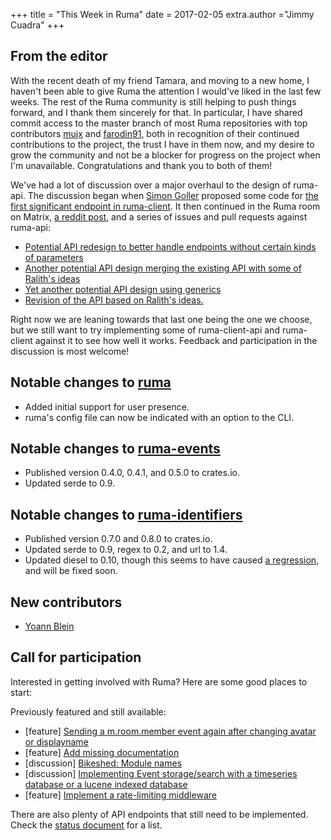 +++
title = "This Week in Ruma"
date = 2017-02-05
extra.author ="Jimmy Cuadra"
+++

## From the editor

With the recent death of my friend Tamara, and moving to a new home, I haven't been able to give Ruma the attention I would've liked in the last few weeks.
The rest of the Ruma community is still helping to push things forward, and I thank them sincerely for that.
In particular, I have shared commit access to the master branch of most Ruma repositories with top contributors [mujx](https://github.com/mujx) and [farodin91](https://github.com/farodin91), both in recognition of their continued contributions to the project, the trust I have in them now, and my desire to grow the community and not be a blocker for progress on the project when I'm unavailable.
Congratulations and thank you to both of them!

We've had a lot of discussion over a major overhaul to the design of ruma-api.
The discussion began when [Simon Goller](https://github.com/neosam) proposed some code for [the first significant endpoint in ruma-client](https://github.com/ruma/ruma-client/pull/1).
It then continued in the Ruma room on Matrix, [a reddit post](https://www.reddit.com/r/rust/comments/5o89f6/optional_associated_types/), and a series of issues and pull requests against ruma-api:

* [Potential API redesign to better handle endpoints without certain kinds of parameters](https://github.com/ruma/ruma-api/issues/6)
* [Another potential API design merging the existing API with some of Ralith's ideas](https://github.com/ruma/ruma-api/pull/7)
* [Yet another potential API design using generics](https://github.com/ruma/ruma-api/pull/8)
* [Revision of the API based on Ralith's ideas. ](https://github.com/ruma/ruma-api/pull/9)

Right now we are leaning towards that last one being the one we choose, but we still want to try implementing some of ruma-client-api and ruma-client against it to see how well it works.
Feedback and participation in the discussion is most welcome!

## Notable changes to [ruma](https://github.com/ruma/ruma)

* Added initial support for user presence.
* ruma's config file can now be indicated with an option to the CLI.

## Notable changes to [ruma-events](https://github.com/ruma/ruma-events)

* Published version 0.4.0, 0.4.1, and 0.5.0 to crates.io.
* Updated serde to 0.9.

## Notable changes to [ruma-identifiers](https://github.com/ruma/ruma-identifiers)

* Published version 0.7.0 and 0.8.0 to crates.io.
* Updated serde to 0.9, regex to 0.2, and url to 1.4.
* Updated diesel to 0.10, though this seems to have caused [a regression](https://github.com/diesel-rs/diesel/issues/562#issuecomment-277229425), and will be fixed soon.

## New contributors

* [Yoann Blein](https://github.com/yblein)

## Call for participation

Interested in getting involved with Ruma?
Here are some good places to start:


Previously featured and still available:

* \[feature\] [Sending a m.room.member event again after changing avatar or displayname](https://github.com/ruma/ruma/issues/157)
* \[feature\] [Add missing documentation](https://github.com/ruma/ruma-client-api/issues/8)
* \[discussion\] [Bikeshed: Module names](https://github.com/ruma/ruma-client-api/issues/10)
* \[discussion\] [Implementing Event storage/search with a timeseries database or a lucene indexed database](https://github.com/ruma/ruma/issues/110)
* \[feature\] [Implement a rate-limiting middleware](https://github.com/ruma/ruma/issues/107)

There are also plenty of API endpoints that still need to be implemented.
Check the [status document](https://github.com/ruma/ruma/blob/master/STATUS.md) for a list.
